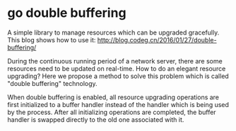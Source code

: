 # go double buffering

A simple library to manage resources which can be upgraded gracefully. This blog shows how to use it: http://blog.codeg.cn/2016/01/27/double-buffering/


During the continuous running period of a network server, there are some resources need to be updated on real-time. How to do an elegant resource upgrading? Here we propose a method to solve this problem which is called "double buffering" technology.

When double buffering is enabled, all resource upgrading operations are first initialized to a buffer handler instead of the handler which is being used by the process. After all initializing operations are completed, the buffer handler is swapped directly to the old one associated with it.
